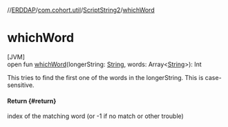 //[ERDDAP](../../../index.md)/[com.cohort.util](../index.md)/[ScriptString2](index.md)/[whichWord](which-word.md)

# whichWord

[JVM]\
open fun [whichWord](which-word.md)(longerString: [String](https://docs.oracle.com/en/java/javase/21/docs/api/java.base/java/lang/String.html), words: Array&lt;[String](https://docs.oracle.com/en/java/javase/21/docs/api/java.base/java/lang/String.html)&gt;): Int

This tries to find the first one of the words in the longerString. This is case-sensitive.

#### Return {#return}

index of the matching word (or -1 if no match or other trouble)